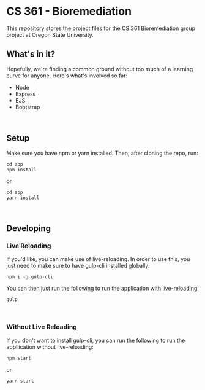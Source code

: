 # CS 361 - Bioremediation

This repository stores the project files for the CS 361 Bioremediation group project at Oregon State University.


## What's in it?
Hopefully, we're finding a common ground without too much of a learning curve for anyone. Here's what's involved so far:
- Node
- Express
- EJS
- Bootstrap


<br>

## Setup
Make sure you have npm or yarn installed. Then, after cloning the repo, run:
```
cd app
npm install
```
or
```
cd app
yarn install
```

<br>

## Developing
### Live Reloading

If you'd like, you can make use of live-reloading. In order to use this, you just need to make sure to have gulp-cli installed globally.
```
npm i -g gulp-cli
```

You can then just run the following to run the application with live-reloading:
```
gulp
```


<br>

### Without Live Reloading
If you don't want to install gulp-cli, you can run the following to run the appllication without live-reloading:

```
npm start
```
or
```
yarn start
```
